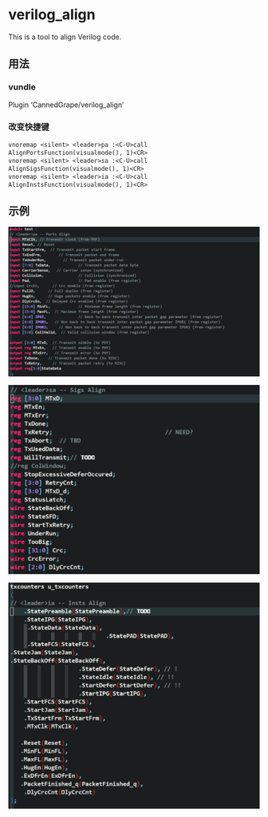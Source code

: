 # verilog_align

This is a tool to align Verilog code.



## 用法

### vundle

Plugin ‘CannedGrape/verilog_align’



### 改变快捷键

```vim
vnoremap <silent> <leader>pa :<C-U>call AlignPortsFunction(visualmode(), 1)<CR>
vnoremap <silent> <leader>sa :<C-U>call AlignSigsFunction(visualmode(), 1)<CR>
vnoremap <silent> <leader>ia :<C-U>call AlignInstsFunction(visualmode(), 1)<CR>
```



## 示例

![pa](./README.assets/pa.gif)



![sa](./README.assets/sa.gif)



![ia](./README.assets/ia.gif)

